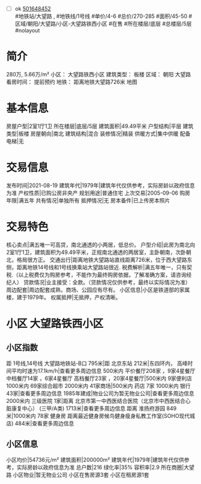 - [ ] ok [501648452](https://bj.5i5j.com/ershoufang/501648452.html)  
 #地铁站/大望路 ,  #地铁线/1号线
#单价/4-6 #总价/270-285 #面积/45-50   #区域/朝阳/大望路/小区-大望路铁西小区 #在售 #所在楼层/底层 #总楼层/5层 #nolayout 
# 简介 
 280万,  5.66万/m² 
小区： 大望路铁西小区
建筑类型： 板楼
区域： 朝阳 大望路
看房时间： 提前预约
地铁： 距离地铁大望路726米 地图
# 基本信息 
 房屋户型|2室1厅1卫
所在楼层|底层/5层
建筑面积|49.49平米
户型结构|平层
建筑类型|板楼
房屋朝向|南北
建筑结构|混合
装修情况|精装
供暖方式|集中供暖
配备电梯|无
# 交易信息 
 发布时间|2021-08-19
建筑年代|1979年|建筑年代仅供参考，实际房龄以政府信息为准
产权性质|已购公房非央产
规划用途|普通住宅
上次交易|2005-09-06
购房年限|满五年
共有情况|单独所有
抵押情况|无
房本备件|已上传房本照片
# 交易特色 
 核心卖点|满五唯一可高贷，南北通透的小两居，低总价。
户型介绍|此房为南北向2室1厅1卫，建筑面积为49.49平米，正规南北通透的两居室，主卧朝南，次卧朝北，格局很方正。
交通出行|距离地铁大望路站直线距离726米，位于西大望路东侧，距离地铁14号线和1号线换乘站大望路站很近.
税费解析|满五年唯一，只有契税.（以上税费仅为购房参考，不能作为最终购房依据，了解准确方案，请咨询经纪人）
贷款情况|业主接受：全款。（贷款情况仅供参考，最终以实际情况为准）
周边配套|周边配套成熟，商场、公园应有尽有。
小区信息|小区是铁道部的家属楼，建于1979年。
权属抵押|无抵押，产权清晰。
# 小区 大望路铁西小区
## 小区指数 
 距 1号线,14号线 大望路地铁站-B口 795米|距 北京东站 212米|东四环内， 高峰时间平均时速为17.1km/h|查看更多周边信息
500米内 平价餐厅208家 ，9家4星餐厅
中档餐厅14家 ，6家4星餐厅
高档餐厅23家 ，20家4星餐厅|500米内 9家便利店
1000米内 69家综合超市
2000米内 41家商场|500米内 药店 7家
1000米内 银行 43家|查看更多周边信息
1985年建成|物业公司为暂无物业公司|查看更多周边信息
2000米内 三级医院 1家|距离 北京市第一中西医结合医院（北京市中西医结合心脏康复中心） (三甲/A类) 1713米|查看更多周边信息
距离 淮扬府游园 849米|1000米内 78家 健身房
距离最近健身房候鸟健身瘦身私教工作室(SOHO现代城店) 484米|查看更多周边信息
## 小区信息 
 小区均价|54736元/m²
建筑面积|200000m²
建筑年代|1979年|建筑年代仅供参考，实际房龄以政府信息为准
总户数|216
绿化率|35%
容积率|2.9
所在商圈|大望路
小区物业|暂无物业公司
小区在售房源3套
小区在租房源1套
